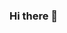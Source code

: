 ### Hi there 👋

<!--
**19shruti/19shruti** is a ✨ _special_ ✨ repository because its `README.md` (this file) appears on your GitHub profile.

Here are some ideas to get you started:

- 🔭 I’m currently working on my skiils and learning daily . 
- 🌱 I’m currently learning full-stack
- 👯 I’m looking to collaborate on front-end projects
- 💬 Ask me about coding
- 📫 How to reach me: linkedin: 
- 😄 Pronouns: she/her
## 1. GitHub Stats
![Your Repository's Stats](https://github-readme-stats.vercel.app/api?username=19shruti&show_icons=true)
## 2. Most Used Languages
![Your Repository's Stats](https://github-readme-stats.vercel.app/api/top-langs/?username=19shruti&theme=blue-green)
## 3. Contributors Badge
![Your Repository's Stats](https://contrib.rocks/image?repo=19shruti/Python)
## 4. Random Joke Generator
![Jokes Card](https://readme-jokes.vercel.app/api)
## 5. Profile View Counter
![Profile View Counter](https://komarev.com/ghpvc/?username=19shruti)
### Repository View Counter - HITS
![Hits](https://hitcounter.pythonanywhere.com/count/tag.svg?url=https://github.com/19shruti/Python)
-->
